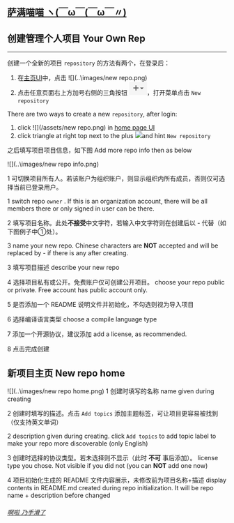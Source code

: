 ## [萨满喵喵 ヽ(￣ω￣(￣ω￣〃)](https://emlvirus.github.io/)

## 创建管理个人项目 Your Own Rep

---

创建一个全新的项目 `repository` 的方法有两个，在登录后：

1. 在[主页UI](/chapter1.md)中，点击 ![](..\images/new repo.png)
2. 点击任意页面右上方加号右侧的三角按钮 ![](..\images/plus.png)，打开菜单点击 `New repository`

There are two ways to create a new `repository`, after login:

1. click ![](/assets/new repo.png) in [home page UI](/chapter1.md)
2. click triangle at right top next to the plus ![](/assets/plus.png)and hint `New repository`

之后填写项目项目信息，如下图 Add more repo info then as below

![](..\images/new repo info.png)

1 可切换项目所有人。若该账户为组织账户，则显示组织内所有成员，否则仅可选择当前已登录用户。

1 switch repo `owner` . If this is an organization account, there will be all members there or only signed in user can be there.

2 填写项目名称。此处**不接受**中文字符，若输入中文字符则在创建后以 - 代替（如下图例子中①处）。

3 name your new repo. Chinese characters are **NOT** accepted and will be replaced by - if there is any after creating.

3 填写项目描述 describe your new repo

4 选择项目私有或公开。免费账户仅可创建公开项目。 choose your repo public or private. Free account has public account only.

5 是否添加一个 README 说明文件并初始化，不勾选则视为导入项目

6 选择编译语言类型 choose a compile language type

7 添加一个开源协议，建议添加 add a license, as recommended.

8 点击完成创建

## 新项目主页 New repo home

![](..\images/new repo home.png) 1 创建时填写的名称 name given during creating

2 创建时填写的描述。点击 `Add topics` 添加主题标签，可让项目更容易被找到（仅支持英文单词）

2 description given during creating. click `Add topics` to add topic label to make your repo more discoverable (only English)

3 创建时选择的协议类型。若未选择则不显示（此时 **不可** 事后添加）。 license type you chose. Not visible if you did not (you can **NOT** add one now)

4 项目初始化生成的 README 文件内容展示，未修改前为项目名称+描述 display contents in README.md created during repo initialization. It will be repo name + description before changed

###### [啊啦 乃手滑了](..\index.html#table-of-contents)
